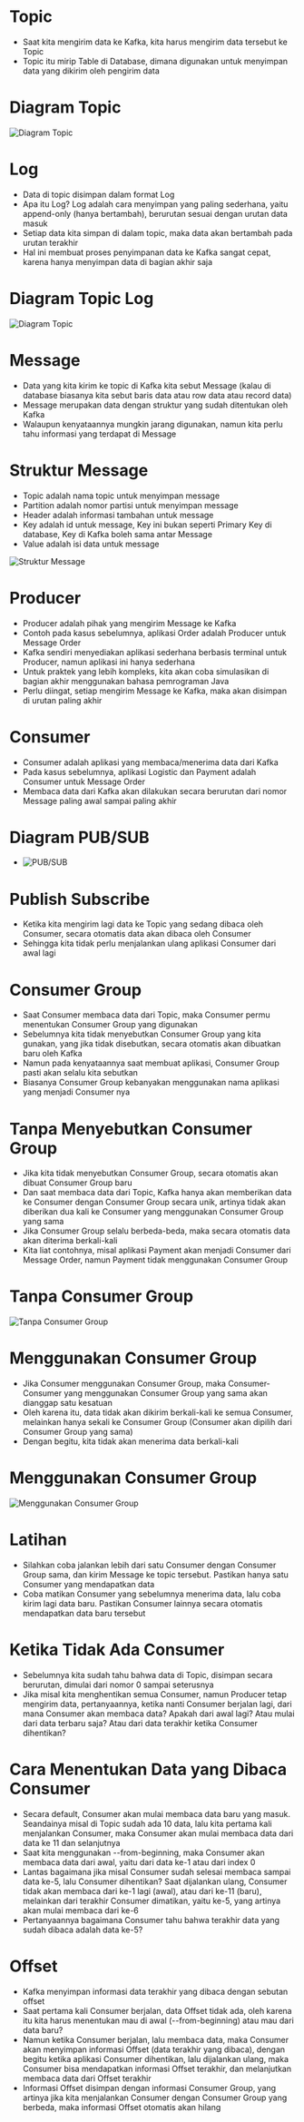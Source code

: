 # Topic
- Saat kita mengirim data ke Kafka, kita harus mengirim data tersebut ke Topic 
- Topic itu mirip Table di Database, dimana digunakan untuk menyimpan data yang dikirim oleh pengirim data

# Diagram Topic
![Diagram Topic](pic/img.png)

# Log
- Data di topic disimpan dalam format Log 
- Apa itu Log? Log adalah cara menyimpan yang paling sederhana, yaitu append-only (hanya bertambah), berurutan sesuai dengan urutan data masuk 
- Setiap data kita simpan di dalam topic, maka data akan bertambah pada urutan terakhir 
- Hal ini membuat proses penyimpanan data ke Kafka sangat cepat, karena hanya menyimpan data di bagian akhir saja

# Diagram Topic Log
![Diagram Topic](pic/img_1.png)

# Message 
- Data yang kita kirim ke topic di Kafka kita sebut Message (kalau di database biasanya kita sebut baris data atau row data atau record data)
- Message merupakan data dengan struktur yang sudah ditentukan oleh Kafka 
- Walaupun kenyataannya mungkin jarang digunakan, namun kita perlu tahu informasi yang terdapat di Message

# Struktur Message
- Topic adalah nama topic untuk menyimpan message 
- Partition adalah nomor partisi untuk menyimpan message 
- Header adalah informasi tambahan untuk message 
- Key adalah id untuk message, Key ini bukan seperti Primary Key di database, Key di Kafka boleh sama antar Message 
- Value adalah isi data untuk message

![Struktur Message](pic/img_2.png)

# Producer
- Producer adalah pihak yang mengirim Message ke Kafka 
- Contoh pada kasus sebelumnya, aplikasi Order adalah Producer untuk Message Order 
- Kafka sendiri menyediakan aplikasi sederhana berbasis terminal untuk Producer, namun aplikasi ini hanya sederhana 
- Untuk praktek yang lebih kompleks, kita akan coba simulasikan di bagian akhir menggunakan bahasa pemrograman Java
- Perlu diingat, setiap mengirim Message ke Kafka, maka akan disimpan di urutan paling akhir

# Consumer
- Consumer adalah aplikasi yang membaca/menerima data dari Kafka 
- Pada kasus sebelumnya, aplikasi Logistic dan Payment adalah Consumer untuk Message Order 
- Membaca data dari Kafka akan dilakukan secara berurutan dari nomor Message paling awal sampai paling akhir

# Diagram PUB/SUB
- ![PUB/SUB](pic/img_3.png)

# Publish Subscribe
- Ketika kita mengirim lagi data ke Topic yang sedang dibaca oleh Consumer, secara otomatis data akan dibaca oleh Consumer 
- Sehingga kita tidak perlu menjalankan ulang aplikasi Consumer dari awal lagi

# Consumer Group
- Saat Consumer membaca data dari Topic, maka Consumer permu menentukan Consumer Group yang digunakan 
- Sebelumnya kita tidak menyebutkan Consumer Group yang kita gunakan, yang jika tidak disebutkan, secara otomatis akan dibuatkan baru oleh Kafka 
- Namun pada kenyataannya saat membuat aplikasi, Consumer Group pasti akan selalu kita sebutkan 
- Biasanya Consumer Group kebanyakan menggunakan nama aplikasi yang menjadi Consumer nya

# Tanpa Menyebutkan Consumer Group
- Jika kita tidak menyebutkan Consumer Group, secara otomatis akan dibuat Consumer Group baru 
- Dan saat membaca data dari Topic, Kafka hanya akan memberikan data ke Consumer dengan Consumer Group secara unik, artinya tidak akan diberikan dua kali ke Consumer yang menggunakan Consumer Group yang sama 
- Jika Consumer Group selalu berbeda-beda, maka secara otomatis data akan diterima berkali-kali 
- Kita liat contohnya, misal aplikasi Payment akan menjadi Consumer dari Message Order, namun Payment tidak menggunakan Consumer Group

# Tanpa Consumer Group
![Tanpa Consumer Group](pic/img_4.png)

# Menggunakan Consumer Group
- Jika Consumer menggunakan Consumer Group, maka Consumer-Consumer yang menggunakan Consumer Group yang sama akan dianggap satu kesatuan 
- Oleh karena itu, data tidak akan dikirim berkali-kali ke semua Consumer, melainkan hanya sekali ke Consumer Group (Consumer akan dipilih dari Consumer Group yang sama)
- Dengan begitu, kita tidak akan menerima data berkali-kali

# Menggunakan Consumer Group
![Menggunakan Consumer Group](pic/img_5.png)

# Latihan
- Silahkan coba jalankan lebih dari satu Consumer dengan Consumer Group sama, dan kirim Message ke topic tersebut. Pastikan hanya satu Consumer yang mendapatkan data 
- Coba matikan Consumer yang sebelumnya menerima data, lalu coba kirim lagi data baru. Pastikan Consumer lainnya secara otomatis mendapatkan data baru tersebut

# Ketika Tidak Ada Consumer
- Sebelumnya kita sudah tahu bahwa data di Topic, disimpan secara berurutan, dimulai dari nomor 0 sampai seterusnya 
- Jika misal kita menghentikan semua Consumer, namun Producer tetap mengirim data, pertanyaannya, ketika nanti Consumer berjalan lagi, dari mana Consumer akan membaca data? Apakah dari awal lagi? Atau mulai dari data terbaru saja? Atau dari data terakhir ketika Consumer dihentikan?

# Cara Menentukan Data yang Dibaca Consumer
- Secara default, Consumer akan mulai membaca data baru yang masuk. Seandainya misal di Topic sudah ada 10 data, lalu kita pertama kali menjalankan Consumer, maka Consumer akan mulai membaca data dari data ke 11 dan selanjutnya 
- Saat kita menggunakan --from-beginning, maka Consumer akan membaca data dari awal, yaitu dari data ke-1 atau dari index 0
- Lantas bagaimana jika misal Consumer sudah selesai membaca sampai data ke-5, lalu Consumer dihentikan? Saat dijalankan ulang, Consumer tidak akan membaca dari ke-1 lagi (awal), atau dari ke-11 (baru), melainkan dari terakhir Consumer dimatikan, yaitu ke-5, yang artinya akan mulai membaca dari ke-6 
- Pertanyaannya bagaimana Consumer tahu bahwa terakhir data yang sudah dibaca adalah data ke-5?

# Offset
- Kafka menyimpan informasi data terakhir yang dibaca dengan sebutan offset 
- Saat pertama kali Consumer berjalan, data Offset tidak ada, oleh karena itu kita harus menentukan mau di awal (--from-beginning) atau mau dari data baru? 
- Namun ketika Consumer berjalan, lalu membaca data, maka Consumer akan menyimpan informasi Offset (data terakhir yang dibaca), dengan begitu ketika aplikasi Consumer dihentikan, lalu dijalankan ulang, maka Consumer bisa mendapatkan informasi Offset terakhir, dan melanjutkan membaca data dari Offset terakhir 
- Informasi Offset disimpan dengan informasi Consumer Group, yang artinya jika kita menjalankan Consumer dengan Consumer Group yang berbeda, maka informasi Offset otomatis akan hilang
